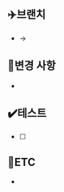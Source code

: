 <!-- 제목 입력하기 -->
<!-- feature #00 기능제목 -->
<!-- hotfix #00 버그제목 -->

<!-- 주석 부분 모두 지우고 작성 -->
## ✈️브랜치
 - <!-- source branch --> -> <!-- destination branch -->

## 🔗변경 사항
 - <!-- ISSUE #00 -->

## ✔️테스트
 - [ ] <!-- 테스트와 테스트 결과 작성 -->

## 📌ETC
-  <!-- 기타 사항 1 -->

<!-- 주석 부분 지우지 말고 작성 -->
<!--  close #00 -->
